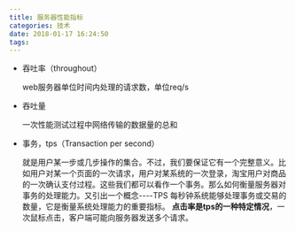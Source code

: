 ```yaml
---
title: 服务器性能指标
categories: 技术
date: 2018-01-17 16:24:50
tags:
---
```



- 吞吐率（throughout）

    web服务器单位时间内处理的请求数，单位req/s

- 吞吐量

    一次性能测试过程中网络传输的数据量的总和

- 事务，tps（Transaction per second）

    就是用户某一步或几步操作的集合。不过，我们要保证它有一个完整意义。比如用户对某一个页面的一次请求，用户对某系统的一次登录，淘宝用户对商品的一次确认支付过程。这些我们都可以看作一个事务。那么如何衡量服务器对事务的处理能力。又引出一个概念----TPS 每秒钟系统能够处理事务或交易的数量，它是衡量系统处理能力的重要指标。 **点击率是tps的一种特定情况**，一次鼠标点击，客户端可能向服务器发送多个请求。